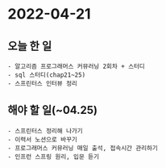 # 2022-04-21

## 오늘 한 일
```
- 알고리즘 프로그래머스 커뮤러닝 2회차 + 스터디
- sql 스터디(chap21~25)
- 스프린터스 인터뷰 정리 
```

## 해야 할 일(~04.25)
```
- 스프린터스 정리해 나가기
- 이력서 노션으로 바꾸기
- 프로그래머스 커뮤러닝 매일 출석, 접속시간 관리하기
- 인프런 스프링 원리, 입문 듣기
```
